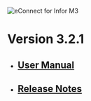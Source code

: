 ![eConnect for Infor M3](../../../../images/banner-econnect-m3.jpg)

# Version 3.2.1

- ## [User Manual](3.2.1/usermanual-idm.md)

- ## [Release Notes](3.2.1/release-notes-idm.md)
